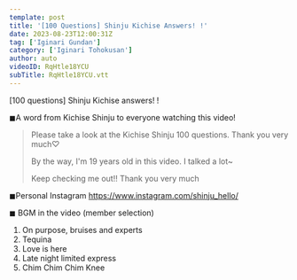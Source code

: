 ```yaml
---
template: post
title: '[100 Questions] Shinju Kichise Answers! !'
date: 2023-08-23T12:00:31Z
tag: ['Iginari Gundan']
category: ['Iginari Tohokusan']
author: auto 
videoID: RqHtle18YCU
subTitle: RqHtle18YCU.vtt
---
```

[100 questions] Shinju Kichise answers! !

◼︎A word from Kichise Shinju to everyone watching this video!

> Please take a look at the Kichise Shinju 100 questions. Thank you very much♡
>
> By the way, I'm 19 years old in this video. I talked a lot~
>
> Keep checking me out!! Thank you very much

◼︎Personal Instagram
https://www.instagram.com/shinju_hello/

◼︎ BGM in the video (member selection)

1. On purpose, bruises and experts
2. Tequina
3. Love is here
4. Late night limited express
5. Chim Chim Chim Knee

